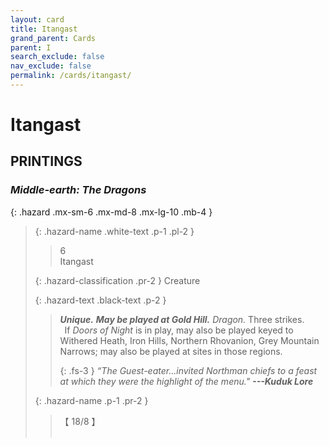 ```yaml
---
layout: card
title: Itangast
grand_parent: Cards
parent: I
search_exclude: false
nav_exclude: false
permalink: /cards/itangast/
---
```


# Itangast


## PRINTINGS


### _Middle-earth: The Dragons_

{: .hazard .mx-sm-6 .mx-md-8 .mx-lg-10 .mb-4 }
> {: .hazard-name .white-text .p-1 .pl-2 }
> > <div class="hazard-mp">6</div>
> > <div class="card-name">Itangast</div>
>
> {: .hazard-classification .pr-2 }
> Creature
>
> {: .hazard-text .black-text .p-2 }
> > _**Unique.**_ ***May be played at Gold Hill.*** _Dragon._ Three strikes. <br>&ensp;If _Doors of Night_ is in play, may also be played keyed to Withered Heath, Iron Hills, Northern Rhovanion, Grey Mountain Narrows; may also be played at sites in those regions. 
> > 
> > {: .fs-3 } 
> > _“The Guest-eater...invited Northman chiefs to a feast at which they were the highlight of the menu."_ ***---&#65279;Kuduk&nbsp;Lore*** 
>
> {: .hazard-name .p-1 .pr-2 }
> > <div class="card-shield">【 18/8 】</div>
> > <div class="card-corruption">&nbsp;</div>
